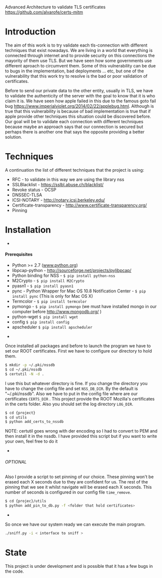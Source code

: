 Advanced Architecture to validate TLS certificates
<https://github.com/alvarofe/certs-mitm>

Introduction
============

The aim of this work is to try validate each tls-connection with different techniques that exist nowadays. We are living in a world that everything is connected through internet and to provide security on this connections the mayority of them use TLS. But we have seen how some governments use different aproach to circumvent them. Some of this vulnerability can be due to bugs in the implementation, bad deployments ... etc, but one of the vulnerability that this work try to resolve is the bad or poor validation of certificates.

Before to send our private data to the other entity, usually in TLS, we have to validate the authenticity of the server with the goal to know that it is who claim it is. We have seen how apple failed in this due to the famous goto fail bug  <https://www.imperialviolet.org/2014/02/22/applebug.html>. Although is true that this vulnerability is because of bad implementation is true that if apple provide other techniques this situation could be discovered before. Our goal will be to validate each connection with different techniques because maybe an approach says that our connection is secured but perhaps there is another one that says the opposite providing a better solution.

Techniques
==========

A continuation the list of different techniques that the project is using:
* RFC - to validate in this way we are using the library nss
* SSLBlacklist - <https://sslbl.abuse.ch/blacklist/>
* Revoke status - OCSP
* DNSSEC-TLSA
* ICSI-NOTARY - <http://notary.icsi.berkeley.edu/>
* Certificate-transparency - <http://www.certificate-transparency.org/>
* Pinning


Installation
============

-

#### Prerequisites
 

 
  * Python >= 2.7 (www.python.org)
  * libpcap-python - <http://sourceforge.net/projects/pylibpcap/>
  * Python binding for NSS - `$ pip install python-nss`
  * M2Crypto - `$ pip install M2Crypto`
  * pyasn1 - `$ pip install pyasn1`
  * pync - Python Wrapper for Mac OS 10.8 Notification Center - `$ pip install pync` (This is only for Mac OS X)
  * Termcolor - `$ pip install termcolor`
  * pymongo - `$ pip install pymongo` (we must have installed mongo in our computer before <http://www.mongodb.org/> )
  * python-wget `$ pip install wget`
  * config `$ pip install config`
  * apscheduler `$ pip install apscheduler`

-
Once installed all packages and before to launch the program we have to set our ROOT certificates. First we have to configure our directory to hold them. 

```bash
$ mkdir -p ~/.pki/nssdb
$ cd ~/.pki/nssdb
$ certutil -N -d .
```
I use this but whatever directory is fine. If you change the directory you have to change the config file and set `NSS_DB_DIR`. By the default is "~/.pki/nssdb". Also we have to put in the config file where are our certificates `CERTS_DIR` . This project provide the ROOT Mozilla's certificates in the certs folder. Also you should set the log directory `LOG_DIR`.

```bash
$ cd {project}
$ cd utils
$ python add_certs_to_nssdb 
```

NOTE: certutil goes wrong with der encoding so I had to convert to PEM and then install it in the nssdb. I have provided this script but if you want to write your own, feel free to do it

-
###### OPTIONAL

Also I provide a script to set pinning of our choice. These pinning won't be erased each X seconds due to they are confident for us. The rest of the pinning that we see it whilst navigate will be erased each X seconds. This number of seconds is configured in our config file `time_remove`.

```bash
$ cd {projec}/utils
$ python add_pin_to_db.py -f <folder that hold certificates>
```
-

So once we have our system ready we can execute the main program.
```bash
./sniff.py -i < interface to sniff >
```


State
=====
This project is under development and is possible that it has a few bugs in the code.

